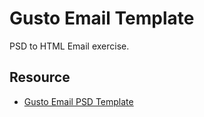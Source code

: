 # Gusto Email Template

PSD to HTML Email exercise.

## Resource

- [Gusto Email PSD Template](http://www.bestpsdfreebies.com/freebie/gusto-email-psd-template/)

